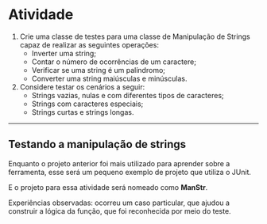 # Atividade 

1. Crie uma classe de testes para uma classe de Manipulação de Strings capaz de realizar as seguintes operações:
	* Inverter uma string;
	* Contar o número de ocorrências de um caractere;
	* Verificar se uma string é um palíndromo;
	* Converter uma string maiúsculas e minúsculas.
2. Considere testar os cenários a seguir: 
	* Strings vazias, nulas e com diferentes tipos de caracteres;
	* Strings com caracteres especiais;
	* Strings curtas e strings longas.

---
## Testando a manipulação de strings

Enquanto o projeto anterior foi mais utilizado para aprender sobre a ferramenta, esse será um pequeno exemplo de projeto que utiliza o JUnit.

E o projeto para essa atividade será nomeado como **ManStr**.

Experiências observadas: ocorreu um caso particular, que ajudou a construir a lógica da função, que foi reconhecida por meio do teste.